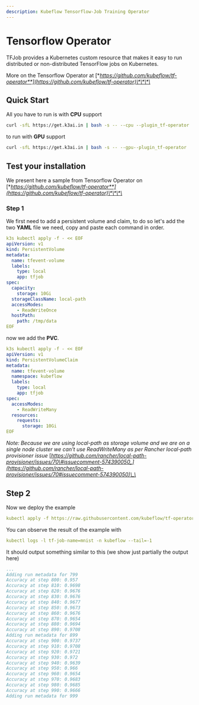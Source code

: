 ```yaml
---
description: Kubeflow Tensorflow-Job Training Operator
---
```


# Tensorflow Operator

TFJob provides a Kubernetes custom resource that makes it easy to run distributed or non-distributed TensorFlow jobs on Kubernetes.

More on the Tensorflow Operator at [**https://github.com/kubeflow/tf-operator**](https://github.com/kubeflow/tf-operator)\*\*\*\*

## Quick Start

All you have to run is with **CPU** support

```bash
curl -sfL https://get.k3ai.in | bash -s -- --cpu --plugin_tf-operator
```

to run with **GPU** support

```bash
curl -sfL https://get.k3ai.in | bash -s -- --gpu--plugin_tf-operator
```

## Test your installation

We present here a sample from Tensorflow Operator on [**https://github.com/kubeflow/tf-operator**](https://github.com/kubeflow/tf-operator)\*\*\*\*

### Step 1

We first need to add a persistent volume and claim, to do so let's add the two **YAML** file we need, copy and paste each command in order.

```yaml
k3s kubectl apply -f - << EOF
apiVersion: v1
kind: PersistentVolume
metadata:
  name: tfevent-volume
  labels:
    type: local
    app: tfjob
spec:
  capacity:
    storage: 10Gi
  storageClassName: local-path
  accessModes:
    - ReadWriteOnce
  hostPath:
    path: /tmp/data
EOF
```

now we add the **PVC**.

```yaml
k3s kubectl apply -f - << EOF
apiVersion: v1
kind: PersistentVolumeClaim
metadata:
  name: tfevent-volume
  namespace: kubeflow 
  labels:
    type: local
    app: tfjob
spec:
  accessModes:
    - ReadWriteMany
  resources:
    requests:
      storage: 10Gi
EOF
```

_Note: Because we are using local-path as storage volume  and we are on a single node cluster  we can't  use ReadWriteMany as per Rancher local-path provisioner issue_ [_https://github.com/rancher/local-path-provisioner/issues/70\#issuecomment-574390050_](https://github.com/rancher/local-path-provisioner/issues/70#issuecomment-574390050)\_\_

## Step 2

Now we deploy the example

```yaml
kubectl apply -f https://raw.githubusercontent.com/kubeflow/tf-operator/master/examples/v1/mnist_with_summaries/tf_job_mnist.yaml
```

You can observe the result of the example with

```yaml
kubectl logs -l tf-job-name=mnist -n kubeflow --tail=-1
```

It should output something similar to this \(we show just partially the output here\)

```yaml
...
Adding run metadata for 799
Accuracy at step 800: 0.957
Accuracy at step 810: 0.9698
Accuracy at step 820: 0.9676
Accuracy at step 830: 0.9676
Accuracy at step 840: 0.9677
Accuracy at step 850: 0.9673
Accuracy at step 860: 0.9676
Accuracy at step 870: 0.9654
Accuracy at step 880: 0.9694
Accuracy at step 890: 0.9708
Adding run metadata for 899
Accuracy at step 900: 0.9737
Accuracy at step 910: 0.9708
Accuracy at step 920: 0.9721
Accuracy at step 930: 0.972
Accuracy at step 940: 0.9639
Accuracy at step 950: 0.966
Accuracy at step 960: 0.9654
Accuracy at step 970: 0.9683
Accuracy at step 980: 0.9685
Accuracy at step 990: 0.9666
Adding run metadata for 999
```

